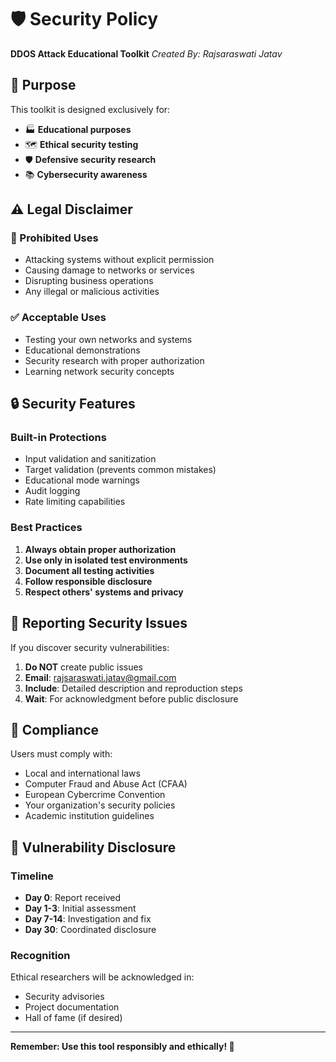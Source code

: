 # 🛡️ Security Policy

**DDOS Attack Educational Toolkit**
*Created By: Rajsaraswati Jatav*

## 🎯 Purpose

This toolkit is designed exclusively for:
- 🏭 **Educational purposes**
- 🗺 **Ethical security testing**
- 🛡️ **Defensive security research**
- 📚 **Cybersecurity awareness**

## ⚠️ Legal Disclaimer

### 🚫 Prohibited Uses
- Attacking systems without explicit permission
- Causing damage to networks or services
- Disrupting business operations
- Any illegal or malicious activities

### ✅ Acceptable Uses
- Testing your own networks and systems
- Educational demonstrations
- Security research with proper authorization
- Learning network security concepts

## 🔒 Security Features

### Built-in Protections
- Input validation and sanitization
- Target validation (prevents common mistakes)
- Educational mode warnings
- Audit logging
- Rate limiting capabilities

### Best Practices
1. **Always obtain proper authorization**
2. **Use only in isolated test environments**
3. **Document all testing activities**
4. **Follow responsible disclosure**
5. **Respect others' systems and privacy**

## 📢 Reporting Security Issues

If you discover security vulnerabilities:

1. **Do NOT** create public issues
2. **Email**: rajsaraswati.jatav@gmail.com
3. **Include**: Detailed description and reproduction steps
4. **Wait**: For acknowledgment before public disclosure

## 📄 Compliance

Users must comply with:
- Local and international laws
- Computer Fraud and Abuse Act (CFAA)
- European Cybercrime Convention
- Your organization's security policies
- Academic institution guidelines

## 🐛 Vulnerability Disclosure

### Timeline
- **Day 0**: Report received
- **Day 1-3**: Initial assessment
- **Day 7-14**: Investigation and fix
- **Day 30**: Coordinated disclosure

### Recognition
Ethical researchers will be acknowledged in:
- Security advisories
- Project documentation
- Hall of fame (if desired)

---

**Remember: Use this tool responsibly and ethically! 🙏**